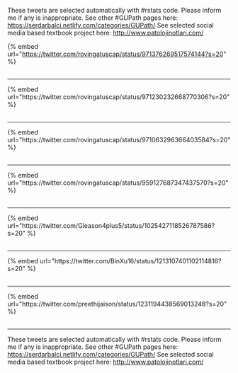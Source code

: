 

These tweets are selected automatically with #rstats code. Please inform me if any is inappropriate.
See other #GUPath pages here: https://serdarbalci.netlify.com/categories/GUPath/ 
See selected social media based textbook project here: http://www.patolojinotlari.com/

{% embed url="https://twitter.com/rovingatuscap/status/971376269517574144?s=20" %}<br>
<br>
<hr>
{% embed url="https://twitter.com/rovingatuscap/status/971230232668770306?s=20" %}<br>
<br>
<hr>
{% embed url="https://twitter.com/rovingatuscap/status/971063296366403584?s=20" %}<br>
<br>
<hr>
{% embed url="https://twitter.com/rovingatuscap/status/959127687347437570?s=20" %}<br>
<br>
<hr>
{% embed url="https://twitter.com/Gleason4plus5/status/1025427118526787586?s=20" %}<br>
<br>
<hr>
{% embed url="https://twitter.com/BinXu16/status/1213107401102114816?s=20" %}<br>
<br>
<hr>
{% embed url="https://twitter.com/preethijaison/status/1231194438569013248?s=20" %}<br>
<br>
<hr>


These tweets are selected automatically with #rstats code. Please inform me if any is inappropriate.
See other #GUPath pages here: https://serdarbalci.netlify.com/categories/GUPath/ 
See selected social media based textbook project here: http://www.patolojinotlari.com/
